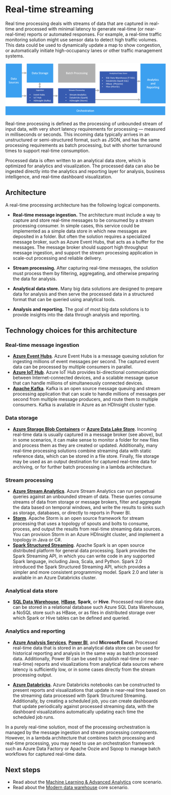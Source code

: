 # Real-time streaming

Real time processing deals with streams of data that are captured in real-time and processed with minimal latency to generate real-time (or near-real-time) reports or automated responses. For example, a real-time traffic monitoring solution might use sensor data to detect high traffic volumes. This data could be used to dynamically update a map to show congestion, or automatically initiate high-occupancy lanes or other traffic management systems.

![Real-time pipeline](media/real-time-pipeline.png 'Real-time pipeline')

Real-time processing is defined as the processing of unbounded stream of input data, with very short latency requirements for processing &mdash; measured in milliseconds or seconds. This incoming data typically arrives in an unstructured or semi-structured format, such as JSON, and has the same processing requirements as batch processing, but with shorter turnaround times to support real-time consumption.

Processed data is often written to an analytical data store, which is optimized for analytics and visualization. The processed data can also be ingested directly into the analytics and reporting layer for analysis, business intelligence, and real-time dashboard visualization.

## Architecture

A real-time processing architecture has the following logical components.

- **Real-time message ingestion.** The architecture must include a way to capture and store real-time messages to be consumed by a stream processing consumer. In simple cases, this service could be implemented as a simple data store in which new messages are deposited in a folder. But often the solution requires a specialized message broker, such as Azure Event Hubs, that acts as a buffer for the messages. The message broker should support high throughput message ingestion, and support the stream processing application in scale-out processing and reliable delivery.

- **Stream processing.** After capturing real-time messages, the solution must process them by filtering, aggregating, and otherwise preparing the data for analysis.

- **Analytical data store.** Many big data solutions are designed to prepare data for analysis and then serve the processed data in a structured format that can be queried using analytical tools.

- **Analysis and reporting.** The goal of most big data solutions is to provide insights into the data through analysis and reporting.

## Technology choices for this architecture

### Real-time message ingestion

- [**Azure Event Hubs**](https://docs.microsoft.com/azure/event-hubs/event-hubs-what-is-event-hubs). Azure Event Hubs is a message queuing solution for ingesting millions of event messages per second. The captured event data can be processed by multiple consumers in parallel.
- [**Azure IoT Hub**](https://docs.microsoft.com/azure/iot-hub/about-iot-hub). Azure IoT Hub provides bi-directional communication between Internet-connected devices, and a scalable message queue that can handle millions of simultaneously connected devices.
- [**Apache Kafka**](https://docs.microsoft.com/azure/hdinsight/kafka/apache-kafka-introduction). Kafka is an open source message queuing and stream processing application that can scale to handle millions of messages per second from multiple message producers, and route them to multiple consumers. Kafka is available in Azure as an HDInsight cluster type.

### Data storage

- [**Azure Storage Blob Containers**](https://docs.microsoft.com/azure/storage/blobs/storage-blobs-introduction) or [**Azure Data Lake Store**](https://docs.microsoft.com/azure/data-lake-store/). Incoming real-time data is usually captured in a message broker (see above), but in some scenarios, it can make sense to monitor a folder for new files and process them as they are created or updated. Additionally, many real-time processing solutions combine streaming data with static reference data, which can be stored in a file store. Finally, file storage may be used as an output destination for captured real-time data for archiving, or for further batch processing in a lambda architecture.

### Stream processing

- [**Azure Stream Analytics**](https://docs.microsoft.com/azure/stream-analytics/stream-analytics-introduction). Azure Stream Analytics can run perpetual queries against an unbounded stream of data. These queries consume streams of data from storage or message brokers, filter and aggregate the data based on temporal windows, and write the results to sinks such as storage, databases, or directly to reports in Power BI.
- [**Storm**](https://docs.microsoft.com/azure/hdinsight/storm/apache-storm-overview). Apache Storm is an open source framework for stream processing that uses a topology of spouts and bolts to consume, process, and output the results from real-time streaming data sources. You can provision Storm in an Azure HDInsight cluster, and implement a topology in Java or C#.
- [**Spark Structured Streaming**](http://spark.apache.org/docs/latest/structured-streaming-programming-guide.html). Apache Spark is an open source distributed platform for general data processing. Spark provides the Spark Streaming API, in which you can write code in any supported Spark language, including Java, Scala, and Python. Spark 2.0 introduced the Spark Structured Streaming API, which provides a simpler and more consistent programming model. Spark 2.0 and later is available in an Azure Databricks cluster.

### Analytical data store

- [**SQL Data Warehouse**](https://docs.microsoft.com/azure/sql-data-warehouse/sql-data-warehouse-overview-what-is), [**HBase**](https://docs.microsoft.com/azure/hdinsight/hbase/apache-hbase-overview), **Spark**, or **Hive**. Processed real-time data can be stored in a relational database such Azure SQL Data Warehouse, a NoSQL store such as HBase, or as files in distributed storage over which Spark or Hive tables can be defined and queried.

### Analytics and reporting

- [**Azure Analysis Services**](https://docs.microsoft.com/azure/analysis-services/analysis-services-overview), [**Power BI**](https://powerbi.microsoft.com/), and **Microsoft Excel**. Processed real-time data that is stored in an analytical data store can be used for historical reporting and analysis in the same way as batch processed data. Additionally, Power BI can be used to publish real-time (or near-real-time) reports and visualizations from analytical data sources where latency is sufficiently low, or in some cases directly from the stream processing output.

- [**Azure Databricks**](https://docs.microsoft.com/azure/azure-databricks/what-is-azure-databricks). Azure Databricks notebooks can be constructed to present reports and visualizations that update in near-real time based on the streaming data processed with Spark Structured Streaming. Additionally, by creating a scheduled job, you can create dashboards that update periodically against processed streaming data, with the dashboard visualizations automatically updating each time the scheduled job runs.

In a purely real-time solution, most of the processing orchestration is managed by the message ingestion and stream processing components. However, in a lambda architecture that combines batch processing and real-time processing, you may need to use an orchestration framework such as Azure Data Factory or Apache Oozie and Sqoop to manage batch workflows for captured real-time data.

## Next steps

- Read about the [Machine Learning & Advanced Analytics](machine-learning-advanced-analytics.md) core scenario.
- Read about the [Modern data warehouse](modern-data-warehouse.md) core scenario.
